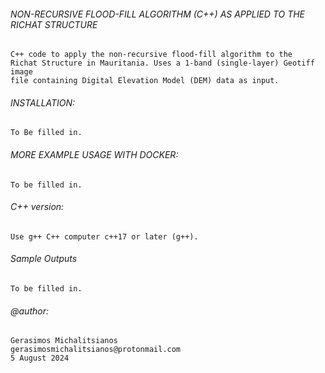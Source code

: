 ###### NON-RECURSIVE FLOOD-FILL ALGORITHM (C++) AS APPLIED TO THE RICHAT STRUCTURE

    C++ code to apply the non-recursive flood-fill algorithm to the
    Richat Structure in Mauritania. Uses a 1-band (single-layer) Geotiff image
    file containing Digital Elevation Model (DEM) data as input. 
   
###### INSTALLATION:

    To Be filled in.
       
###### MORE EXAMPLE USAGE WITH DOCKER:

    To be filled in.
      
###### C++ version:
     
    Use g++ C++ computer c++17 or later (g++). 
       
###### Sample Outputs
        
    To be filled in.

###### @author: 
    Gerasimos Michalitsianos
    gerasimosmichalitsianos@protonmail.com
    5 August 2024
